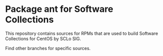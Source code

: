 # Package ant for Software Collections

This repository contains sources for RPMs that are used
to build Software Collections for CentOS by SCLo SIG.

Find other branches for specific sources.
